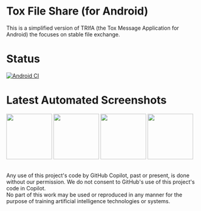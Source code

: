 # Tox File Share (for Android)

This is a simplified version of TRIfA (the Tox Message Application for Android) the focuses on stable file exchange.

Status
=
[![Android CI](https://github.com/zoff99/ToFShare/actions/workflows/app_startup.yml/badge.svg?branch=master)](https://github.com/zoff99/ToFShare/actions/workflows/app_startup.yml)

Latest Automated Screenshots
=

<img src="https://github.com/zoff99/ToFShare/releases/download/nightly/android_screen01_21.png" width="120">&nbsp;<img src="https://github.com/zoff99/ToFShare/releases/download/nightly/android_screen01_29.png" width="120">&nbsp;<img src="https://github.com/zoff99/ToFShare/releases/download/nightly/android_screen01_33.png" width="120">&nbsp;<img src="https://github.com/zoff99/ToFShare/releases/download/nightly/android_screen01_35.png" width="120">

<br>
Any use of this project's code by GitHub Copilot, past or present, is done
without our permission.  We do not consent to GitHub's use of this project's
code in Copilot.
<br>
No part of this work may be used or reproduced in any manner for the purpose of training artificial intelligence technologies or systems.

